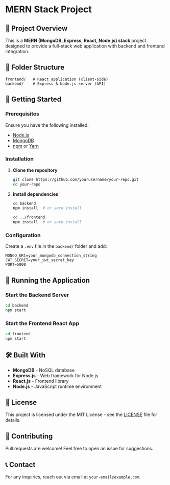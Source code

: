 # MERN Stack Project

## 📌 Project Overview
This is a **MERN (MongoDB, Express, React, Node.js) stack** project designed to provide a full-stack web application with backend and frontend integration.

## 📂 Folder Structure
```
frontend/   # React application (client-side)
backend/    # Express & Node.js server (API)
```

## 🚀 Getting Started

### Prerequisites
Ensure you have the following installed:
- [Node.js](https://nodejs.org/)
- [MongoDB](https://www.mongodb.com/)
- [npm](https://www.npmjs.com/) or [Yarn](https://yarnpkg.com/)

### Installation
1. **Clone the repository**
   ```sh
   git clone https://github.com/yourusername/your-repo.git
   cd your-repo
   ```

2. **Install dependencies**
   ```sh
   cd backend
   npm install  # or yarn install

   cd ../frontend
   npm install  # or yarn install
   ```

### Configuration
Create a `.env` file in the `backend/` folder and add:
```
MONGO_URI=your_mongodb_connection_string
JWT_SECRET=your_jwt_secret_key
PORT=5000
```

## 🏃 Running the Application

### Start the Backend Server
```sh
cd backend
npm start
```

### Start the Frontend React App
```sh
cd frontend
npm start
```

## 🛠 Built With
- **MongoDB** - NoSQL database
- **Express.js** - Web framework for Node.js
- **React.js** - Frontend library
- **Node.js** - JavaScript runtime environment

## 📜 License
This project is licensed under the MIT License - see the [LICENSE](LICENSE) file for details.

## 🤝 Contributing
Pull requests are welcome! Feel free to open an issue for suggestions.

## 📞 Contact
For any inquiries, reach out via email at `your-email@example.com`.